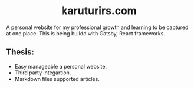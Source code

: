 
<p align="center">
  <a href="https://www.karuturirs.com">
  </a>
</p>
<h1 align="center">
  karuturirs.com
</h1>


A personal website for my professional growth and learning to be captured at one place. This is being buildd with Gatsby, React frameworks.

## Thesis:

* Easy manageable a personal website.
* Third party integartion.
* Markdown files supported articles.


